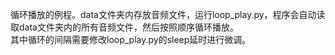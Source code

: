 循环播放的例程。data文件夹内存放音频文件，运行loop_play.py，程序会自动读取data文件夹内的所有音频文件，然后按照顺序循环播放。  
其中循环的间隔需要修改loop_play.py的sleep延时进行微调。